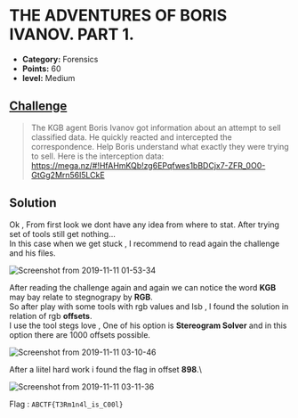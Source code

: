

# THE ADVENTURES OF BORIS IVANOV. PART 1.

* **Category:** Forensics
* **Points:** 60
* **level:** Medium


## [Challenge](https://ctflearn.com/problems/373)

> The KGB agent Boris Ivanov got information about an attempt to sell classified data. He quickly reacted and intercepted the correspondence. Help Boris understand what exactly they were trying to sell. Here is the interception data:
>  https://mega.nz/#!HfAHmKQb!zg6EPqfwes1bBDCjx7-ZFR_0O0-GtGg2Mrn56l5LCkE

## Solution
Ok , From first look we dont have any idea from where to stat. After trying set of tools still get nothing...\
In this case when we get stuck , I recommend to read again the challenge and his files.

![Screenshot from 2019-11-11 01-53-34](https://user-images.githubusercontent.com/57364083/68551491-284abe00-0416-11ea-9f10-82057866979d.png)


After reading the challenge again and again we can notice the word **KGB** may bay relate to stegnograpy by **RGB**.\
So after play with some tools with rgb values and lsb , I found the solution in relation of rgb **offsets**.\
I use the tool stegs love , One of his option is **Stereogram Solver** and in this option there are 1000 offsets possible.

![Screenshot from 2019-11-11 03-10-46](https://user-images.githubusercontent.com/57364083/68552506-6fd64780-0420-11ea-89de-a653d952e646.png)

After a liitel hard work i found the flag in offset **898**.\

![Screenshot from 2019-11-11 03-11-36](https://user-images.githubusercontent.com/57364083/68552509-76fd5580-0420-11ea-8f81-f7ea90c5db00.png)

Flag : ```ABCTF{T3Rm1n4l_is_C00l} ```

